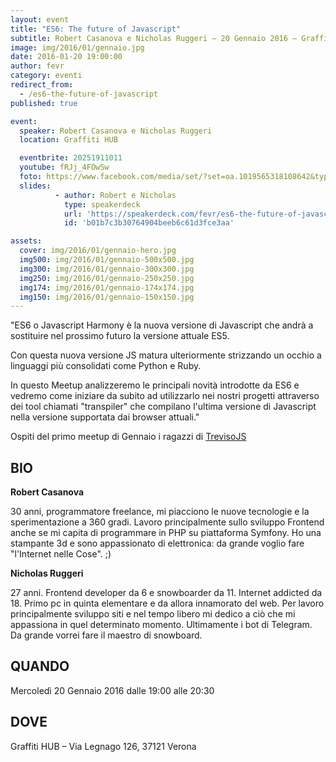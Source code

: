 ```yaml
---
layout: event
title: "ES6: The future of Javascript"
subtitle: Robert Casanova e Nicholas Ruggeri – 20 Gennaio 2016 – Graffiti HUB
image: img/2016/01/gennaio.jpg
date: 2016-01-20 19:00:00
author: fevr
category: eventi
redirect_from:
  - /es6-the-future-of-javascript
published: true

event:
  speaker: Robert Casanova e Nicholas Ruggeri
  location: Graffiti HUB

  eventbrite: 20251911011
  youtube: fRJj_4FOwSw
  foto: https://www.facebook.com/media/set/?set=oa.1019565318108642&type=3
  slides:
          - author: Robert e Nicholas
            type: speakerdeck
            url: 'https://speakerdeck.com/fevr/es6-the-future-of-javascript'
            id: 'b01b7c3b30764904beeb6c61d3fce3aa'

assets:
  cover: img/2016/01/gennaio-hero.jpg
  img500: img/2016/01/gennaio-500x500.jpg
  img300: img/2016/01/gennaio-300x300.jpg
  img250: img/2016/01/gennaio-250x250.jpg
  img174: img/2016/01/gennaio-174x174.jpg
  img150: img/2016/01/gennaio-150x150.jpg
---
```


"ES6 o Javascript Harmony è la nuova versione di Javascript che andrà
a sostituire nel prossimo futuro la versione attuale ES5.

Con questa nuova versione JS matura ulteriormente strizzando un occhio
a linguaggi più consolidati come Python e Ruby.

In questo Meetup analizzeremo le principali novità introdotte da ES6 e vedremo come iniziare da subito
ad utilizzarlo nei nostri progetti attraverso dei tool chiamati "transpiler" che compilano l'ultima versione
di Javascript nella versione supportata dai browser attuali."

Ospiti del primo meetup di Gennaio i ragazzi di [TrevisoJS](https://www.facebook.com/trevisojs/)

## BIO

**Robert Casanova**

30 anni, programmatore freelance, mi piacciono le nuove tecnologie e la sperimentazione a 360 gradi.
Lavoro principalmente sullo sviluppo Frontend anche se mi capita di programmare in PHP su piattaforma Symfony.
Ho una stampante 3d e sono appassionato di elettronica: da grande voglio fare "l'Internet nelle Cose".
;)

**Nicholas Ruggeri**

27 anni. Frontend developer da 6 e snowboarder da 11. Internet addicted da 18.
Primo pc in quinta elementare e da allora innamorato del web. Per lavoro principalmente sviluppo siti
e nel tempo libero mi dedico a ciò che mi appassiona in quel determinato momento.
Ultimamente i bot di Telegram. Da grande vorrei fare il maestro di snowboard.

## QUANDO
Mercoledì 20 Gennaio 2016 dalle 19:00 alle 20:30

## DOVE
Graffiti HUB – Via Legnago 126, 37121 Verona